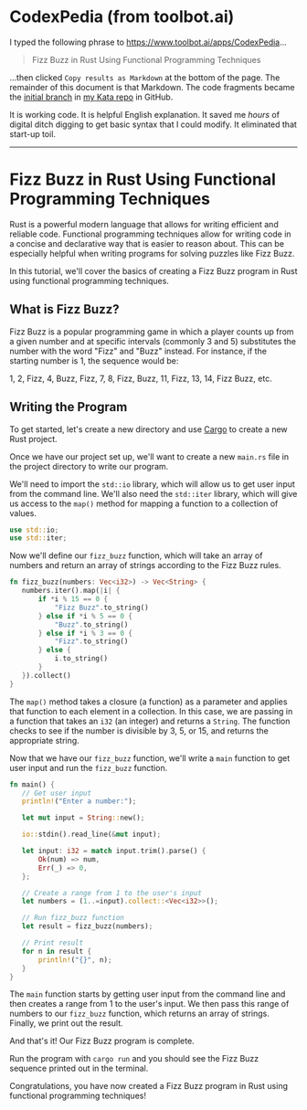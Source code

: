 # CodexPedia (from toolbot.ai)

I typed the following phrase to https://www.toolbot.ai/apps/CodexPedia...
> Fizz Buzz in Rust Using Functional Programming Techniques
 
...then clicked `Copy results as Markdown` at the bottom of the page.  The remainder of this document is that Markdown.  The code fragments became the [initial branch](https://github.com/MichaelRWolf/Katas/tree/FizzBuzz(Rust)) in [my Kata repo](https://github.com/MichaelRWolf/Katas) in GitHub.

It is working code.  It is helpful English explanation.  It saved me _hours_ of digital ditch digging to get basic syntax that I could modify.  It eliminated that start-up toil.

---

# Fizz Buzz in Rust Using Functional Programming Techniques

Rust is a powerful modern language that allows for writing efficient and reliable code. Functional programming techniques allow for writing code in a concise and declarative way that is easier to reason about. This can be especially helpful when writing programs for solving puzzles like Fizz Buzz. 

In this tutorial, we'll cover the basics of creating a Fizz Buzz program in Rust using functional programming techniques. 

## What is Fizz Buzz? 

Fizz Buzz is a popular programming game in which a player counts up from a given number and at specific intervals (commonly 3 and 5) substitutes the number with the word "Fizz" and "Buzz" instead. For instance, if the starting number is 1, the sequence would be:

1, 2, Fizz, 4, Buzz, Fizz, 7, 8, Fizz, Buzz, 11, Fizz, 13, 14, Fizz Buzz, etc. 

## Writing the Program

To get started, let's create a new directory and use [Cargo](https://doc.rust-lang.org/cargo/getting-started/installation.html) to create a new Rust project. 

Once we have our project set up, we'll want to create a new `main.rs` file in the project directory to write our program. 

We'll need to import the `std::io` library, which will allow us to get user input from the command line. We'll also need the `std::iter` library, which will give us access to the `map()` method for mapping a function to a collection of values. 

```rust
use std::io;
use std::iter;
```

Now we'll define our `fizz_buzz` function, which will take an array of numbers and return an array of strings according to the Fizz Buzz rules. 

```rust
fn fizz_buzz(numbers: Vec<i32>) -> Vec<String> {
   numbers.iter().map(|i| {
       if *i % 15 == 0 {
           "Fizz Buzz".to_string()
       } else if *i % 5 == 0 {
           "Buzz".to_string()
       } else if *i % 3 == 0 {
           "Fizz".to_string()
       } else {
           i.to_string()
       }
   }).collect()
}
```

The `map()` method takes a closure (a function) as a parameter and applies that function to each element in a collection. In this case, we are passing in a function that takes an `i32` (an integer) and returns a `String`. The function checks to see if the number is divisible by 3, 5, or 15, and returns the appropriate string.

Now that we have our `fizz_buzz` function, we'll write a `main` function to get user input and run the `fizz_buzz` function. 

```rust
fn main() {
   // Get user input
   println!("Enter a number:");

   let mut input = String::new();

   io::stdin().read_line(&mut input);

   let input: i32 = match input.trim().parse() {
       Ok(num) => num,
       Err(_) => 0,
   };

   // Create a range from 1 to the user's input
   let numbers = (1..=input).collect::<Vec<i32>>();

   // Run fizz_buzz function
   let result = fizz_buzz(numbers);

   // Print result
   for n in result {
       println!("{}", n);
   }
}
```

The `main` function starts by getting user input from the command line and then creates a range from 1 to the user's input. We then pass this range of numbers to our `fizz_buzz` function, which returns an array of strings. Finally, we print out the result. 

And that's it! Our Fizz Buzz program is complete. 

Run the program with `cargo run` and you should see the Fizz Buzz sequence printed out in the terminal. 

Congratulations, you have now created a Fizz Buzz program in Rust using functional programming techniques!